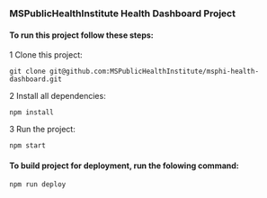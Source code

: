 ### MSPublicHealthInstitute Health Dashboard Project

#### To run this project follow these steps:

1 Clone this project:

```
git clone git@github.com:MSPublicHealthInstitute/msphi-health-dashboard.git
```

2 Install all dependencies:

```
npm install
```

3 Run the project:

```
npm start
```

#### To build project for deployment, run the folowing command:

```
npm run deploy
```


